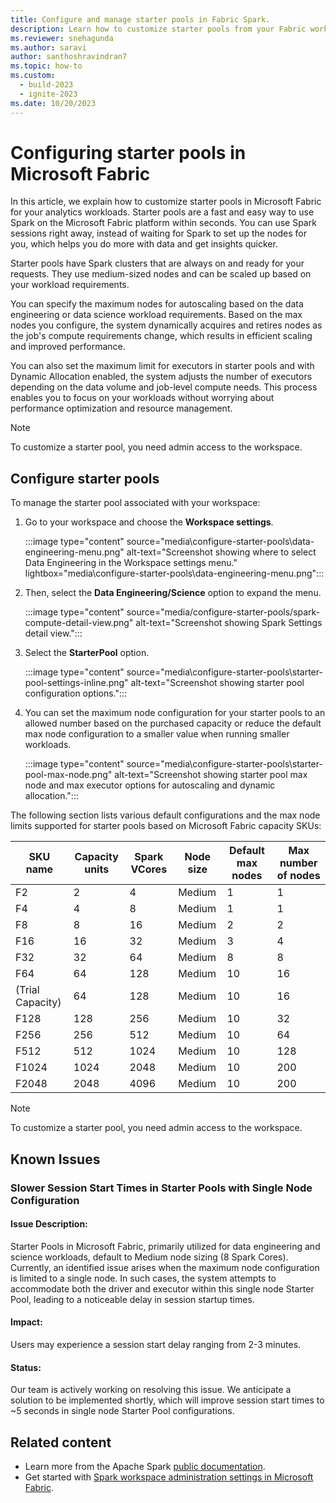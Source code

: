 ```yaml
---
title: Configure and manage starter pools in Fabric Spark.
description: Learn how to customize starter pools from your Fabric workspace settings.
ms.reviewer: snehagunda
ms.author: saravi
author: santhoshravindran7
ms.topic: how-to
ms.custom:
  - build-2023
  - ignite-2023
ms.date: 10/20/2023
---
```

# Configuring starter pools in Microsoft Fabric

In this article, we explain how to customize starter pools in Microsoft Fabric for your analytics workloads. Starter pools are a fast and easy way to use Spark on the Microsoft Fabric platform within seconds. You can use Spark sessions right away, instead of waiting for Spark to set up the nodes for you, which helps you do more with data and get insights quicker.

Starter pools have Spark clusters that are always on and ready for your requests. They use medium-sized nodes and can be scaled up based on your workload requirements.

You can specify the maximum nodes for autoscaling based on the data engineering or data science workload requirements. Based on the max nodes you configure, the system dynamically acquires and retires nodes as the job's compute requirements change, which results in efficient scaling and improved performance.

You can also set the maximum limit for executors in starter pools and with Dynamic Allocation enabled, the system adjusts the number of executors depending on the data volume and job-level compute needs. This process enables you to focus on your workloads without worrying about performance optimization and resource management.

> [!NOTE]
> To customize a starter pool, you need admin access to the workspace.

## Configure starter pools

To manage the starter pool associated with your workspace:

1. Go to your workspace and choose the **Workspace settings**.

   :::image type="content" source="media\configure-starter-pools\data-engineering-menu.png" alt-text="Screenshot showing where to select Data Engineering in the Workspace settings menu." lightbox="media\configure-starter-pools\data-engineering-menu.png":::

1. Then, select the **Data Engineering/Science** option to expand the menu.

   :::image type="content" source="media/configure-starter-pools/spark-compute-detail-view.png" alt-text="Screenshot showing Spark Settings detail view.":::

1. Select the **StarterPool** option.

   :::image type="content" source="media\configure-starter-pools\starter-pool-settings-inline.png" alt-text="Screenshot showing starter pool configuration options.":::

1. You can set the maximum node configuration for your starter pools to an allowed number based on the purchased capacity or reduce the default max node configuration to a smaller value when running smaller workloads.

   :::image type="content" source="media\configure-starter-pools\starter-pool-max-node.png" alt-text="Screenshot showing starter pool max node and max executor options for autoscaling and dynamic allocation.":::

The following section lists various default configurations and the max node limits supported for starter pools based on Microsoft Fabric capacity SKUs:

| SKU name | Capacity units | Spark VCores | Node size | Default max nodes | Max number of nodes |
|--|--|--|--|--|--|
| F2 | 2 | 4 | Medium | 1 | 1 |
| F4 | 4 | 8 | Medium | 1 | 1 |
| F8 | 8 | 16 | Medium | 2 | 2 |
| F16 | 16 | 32 | Medium | 3 | 4 |
| F32 | 32 | 64 | Medium | 8 | 8 |
| F64 | 64 | 128 | Medium | 10 | 16 |
| (Trial Capacity) | 64 | 128 | Medium | 10 | 16 |
| F128 | 128 | 256 | Medium | 10 | 32 |
| F256 | 256 | 512 | Medium | 10 | 64 |
| F512 | 512 | 1024 | Medium | 10 | 128 |
| F1024 | 1024 | 2048 | Medium | 10 | 200 |
| F2048 | 2048 | 4096 | Medium | 10 | 200 |

> [!NOTE]
> To customize a starter pool, you need admin access to the workspace.

## Known Issues 

### Slower Session Start Times in Starter Pools with Single Node Configuration

#### Issue Description:
Starter Pools in Microsoft Fabric, primarily utilized for data engineering and science workloads, default to Medium node sizing (8 Spark Cores). Currently, an identified issue arises when the maximum node configuration is limited to a single node. In such cases, the system attempts to accommodate both the driver and executor within this single node Starter Pool, leading to a noticeable delay in session startup times.

#### Impact:
Users may experience a session start delay ranging from 2-3 minutes.

#### Status:
Our team is actively working on resolving this issue. We anticipate a solution to be implemented shortly, which will improve session start times to ~5 seconds in single node Starter Pool configurations.

## Related content

* Learn more from the Apache Spark [public documentation](https://spark.apache.org/docs/latest/configuration.html).
* Get started with [Spark workspace administration settings in Microsoft Fabric](workspace-admin-settings.md).
